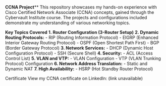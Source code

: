 
**CCNA Project****
This repository showcases my hands-on experience with Cisco Certified Network Associate (CCNA) concepts, gained through the Cybervault Institute course. The projects and configurations included demonstrate my understanding of various networking topics.

**Key Topics Covered**
**1. Router Configuration (3-Router Setup)**
**2. Dynamic Routing Protocols:**
    - RIP (Routing Information Protocol)
    - EIGRP (Enhanced Interior Gateway Routing Protocol)
    - OSPF (Open Shortest Path First)
    - BGP (Border Gateway Protocol)
**3. Network Services:**
    - DHCP (Dynamic Host Configuration Protocol)
    - SSH (Secure Shell)
**4. Security:**
    - ACL (Access Control List)
**5. VLAN and VTP:**
    - VLAN Configuration
    - VTP (VLAN Trunking Protocol) Configuration
**6. Network Address Translation:**
    - Static and Dynamic NAT
**7. High Availability:**
    - HSRP (Hot Standby Router Protocol)

Certificate
View my CCNA certificate on LinkedIn: (link unavailable)
